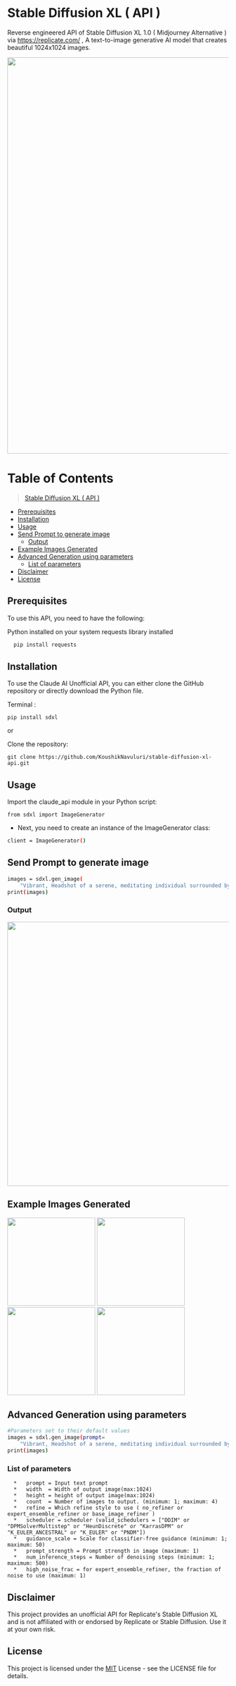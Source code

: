 # Stable Diffusion XL ( API )

   Reverse engineered API of Stable Diffusion XL 1.0 ( Midjourney Alternative ) via https://replicate.com/ , A text-to-image generative AI model that creates beautiful 1024x1024 images.

<img src="https://github.com/KoushikNavuluri/stable-diffusion-xl-api/assets/103725723/d1022d40-05f0-4d2d-a37e-8cab7d444bec" width="900" >   

# Table of Contents

> [Stable Diffusion XL ( API )](#stable-diffusion-xl---api--)
  * [Prerequisites](#prerequisites)
  * [Installation](#installation)
  * [Usage](#usage)
  * [Send Prompt to generate image](#send-prompt-to-generate-image)
    + [Output](#output)
  * [Example Images Generated](#example-images-generated)
  * [Advanced Generation using parameters](#advanced-generation-using-parameters)
    + [List of parameters](#list-of-parameters)
  * [Disclaimer](#disclaimer)
  * [License](#license)

## Prerequisites

To use this API, you need to have the following:

Python installed on your system
requests library installed 
```bash
  pip install requests

```

## Installation

To use the Claude AI Unofficial API, you can either clone the GitHub repository or directly download the Python file.

Terminal :

    pip install sdxl
    
or

Clone the repository:

    git clone https://github.com/KoushikNavuluri/stable-diffusion-xl-api.git

## Usage
Import the claude_api module in your Python script:

    from sdxl import ImageGenerator

* Next, you need to create an instance of the ImageGenerator class:
  
```bash
client = ImageGenerator()
```
## Send Prompt to generate image
```bash
images = sdxl.gen_image(
    "Vibrant, Headshot of a serene, meditating individual surrounded by soft, ambient lighting.")
print(images)
```

### Output
<img src="https://github.com/KoushikNavuluri/stable-diffusion-xl-api/assets/103725723/5f362c03-d8f1-462c-873a-40e47bdaea63" width="600" >

## Example Images Generated

<img src="https://github.com/KoushikNavuluri/stable-diffusion-xl-api/assets/103725723/eb1976ac-0cf7-4817-9116-bd7384282380" width="200" >

<img src="https://github.com/KoushikNavuluri/stable-diffusion-xl-api/assets/103725723/9bcfa7de-338e-48ca-a008-a068236d052c" width="200">

<img src="https://github.com/KoushikNavuluri/stable-diffusion-xl-api/assets/103725723/a7ad3bc8-431a-40d3-a43f-aec9426b8f18" width="200" >

<img src="https://github.com/KoushikNavuluri/stable-diffusion-xl-api/assets/103725723/1fd90d12-aaba-4fce-bf94-2077355a5d41" width="200">



## Advanced Generation using parameters

```bash
#Parameters set to their default values
images = sdxl.gen_image(prompt=
    "Vibrant, Headshot of a serene, meditating individual surrounded by soft, ambient lighting.",count=1, width=1024, height=1024, refine="expert_ensemble_refiner", scheduler="DDIM", guidance_scale=7.5, high_noise_frac=0.8, prompt_strength=0.8, num_inference_steps=50)
print(images)
```
### List of parameters

      *   prompt = Input text prompt
      *   width  = Width of output image(max:1024)
      *   height = height of output image(max:1024)
      *   count  = Number of images to output. (minimum: 1; maximum: 4) 
      *   refine = Which refine style to use ( no_refiner or expert_ensemble_refiner or base_image_refiner )
      *   scheduler = scheduler (valid_schedulers = ["DDIM" or "DPMSolverMultistep" or "HeunDiscrete" or "KarrasDPM" or "K_EULER_ANCESTRAL" or "K_EULER" or "PNDM"])
      *   guidance_scale = Scale for classifier-free guidance (minimum: 1; maximum: 50) 
      *   prompt_strength = Prompt strength in image (maximum: 1) 
      *   num_inference_steps = Number of denoising steps (minimum: 1; maximum: 500) 
      *   high_noise_frac = for expert_ensemble_refiner, the fraction of noise to use (maximum: 1)

## Disclaimer

This project provides an unofficial API for Replicate's Stable Diffusion XL and is not affiliated with or endorsed by Replicate or Stable Diffusion. Use it at your own risk.

## License
This project is licensed under the [MIT](https://choosealicense.com/licenses/mit/) License - see the LICENSE file for details.

